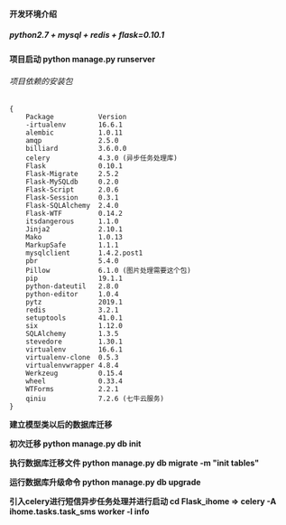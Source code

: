 #### 开发环境介绍

##### python2.7 + mysql + redis + flask=0.10.1 
**项目启动 python manage.py runserver**
###### 项目依赖的安装包

```
{
    Package           Version
    -irtualenv        16.6.1
    alembic           1.0.11
    amqp              2.5.0
    billiard          3.6.0.0
    celery            4.3.0 (异步任务处理库)
    Flask             0.10.1
    Flask-Migrate     2.5.2
    Flask-MySQLdb     0.2.0
    Flask-Script      2.0.6
    Flask-Session     0.3.1
    Flask-SQLAlchemy  2.4.0
    Flask-WTF         0.14.2
    itsdangerous      1.1.0
    Jinja2            2.10.1
    Mako              1.0.13
    MarkupSafe        1.1.1
    mysqlclient       1.4.2.post1
    pbr               5.4.0
    Pillow            6.1.0 (图片处理需要这个包)
    pip               19.1.1
    python-dateutil   2.8.0
    python-editor     1.0.4
    pytz              2019.1
    redis             3.2.1
    setuptools        41.0.1
    six               1.12.0
    SQLAlchemy        1.3.5
    stevedore         1.30.1
    virtualenv        16.6.1
    virtualenv-clone  0.5.3
    virtualenvwrapper 4.8.4
    Werkzeug          0.15.4
    wheel             0.33.4
    WTForms           2.2.1
    qiniu             7.2.6 (七牛云服务)
}

```

**建立模型类以后的数据库迁移**

**初次迁移 python manage.py db init**

**执行数据库迁移文件 python manage.py db migrate -m "init tables"**

**运行数据库升级命令 python manage.py db upgrade**

**引入celery进行短信异步任务处理并进行启动 cd Flask_ihome => celery -A ihome.tasks.task_sms worker -l info**
